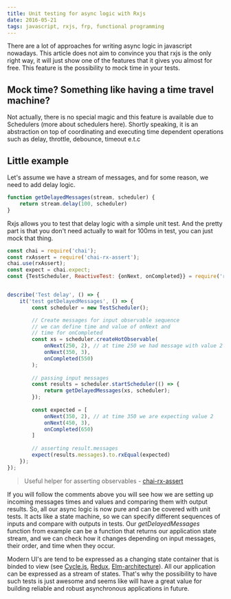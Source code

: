 ```yaml
---
title: Unit testing for async logic with Rxjs
date: 2016-05-21
tags: javascript, rxjs, frp, functional programming
---
```


There are a lot of approaches for writing async logic in javascript nowadays.
This article does not aim to convince you that rxjs is the only right way, it will just show
one of the features that it gives you almost for free. This feature is the possibility to mock
time in your tests. 
 
## Mock time? Something like having a time travel machine?
Not actually, there is no special magic and this feature is available due to
Schedulers (more about schedulers here). Shortly speaking, it is an abstraction
on top of coordinating and executing time dependent operations such as delay, throttle,
debounce, timeout e.t.c

## Little example
Let's assume we have a stream of messages, and for some reason, we need to add delay logic.
```javascript
function getDelayedMessages(stream, scheduler) {
    return stream.delay(100, scheduler)
}
```
Rxjs allows you to test that delay logic with a simple unit test.
And the pretty part is that you don't need actually to wait for 100ms in test, you can
just mock that thing.

```javascript
const chai = require('chai');
const rxAssert = require('chai-rx-assert');
chai.use(rxAssert);
const expect = chai.expect;
const {TestScheduler, ReactiveTest: {onNext, onCompleted}} = require('rx');


describe('Test delay', () => {
    it('test getDelayedMessages', () => {
        const scheduler = new TestScheduler();

        // Create messages for input observable sequence
        // we can define time and value of onNext and
        // time for onCompleted
        const xs = scheduler.createHotObservable(
            onNext(250, 2), // at time 250 we had message with value 2
            onNext(350, 3),
            onCompleted(550)
        );
    
        // passing input messages
        const results = scheduler.startScheduler(() => {
            return getDelayedMessages(xs, scheduler);
        });
    
        const expected = [
            onNext(350, 2), // at time 350 we are expecting value 2
            onNext(450, 3),
            onCompleted(650)
        ]
        
        // asserting result.messages
        expect(results.messages).to.rxEqual(expected)
    });
});
```
> Useful helper for asserting observables - [chai-rx-assert](https://github.com/AlexMost/chai-rx-assert)

If you will follow the comments above you will see how we are setting up
incoming messages times and values and comparing them with output results. So,
all our async logic is now pure and can be covered with unit tests. It acts like a
state machine, so we can specify different sequences of inputs and compare with outputs in tests.
Our *getDelayedMessages* function from example can be a function that returns our application state stream,
and we can check how it changes depending on input messages, their order, and time when they occur.

Modern UI's are tend to be expressed as a changing state container that is binded to view (see [Cycle.js](http://cycle.js.org/),
[Redux](https://github.com/reactjs/redux), [Elm-architecture](https://github.com/evancz/elm-architecture-tutorial)).
All our application can be expressed as a stream of states. That's why the possibility to have such tests is just awesome and seems like will have a great value for
building reliable and robust asynchronous applications in future. 
